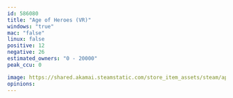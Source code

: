 ```yaml
---
id: 586080
title: "Age of Heroes (VR)"
windows: "true"
mac: "false"
linux: false
positive: 12
negative: 26
estimated_owners: "0 - 20000"
peak_ccu: 0

image: https://shared.akamai.steamstatic.com/store_item_assets/steam/apps/586080/header.jpg?t=1500551071
opinions:
---
```

